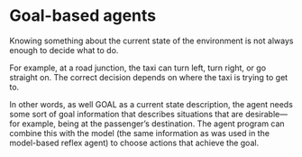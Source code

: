 #  Goal-based agents
Knowing something about the current state of the environment is not always enough to decide what to do.

For example, at a road junction, the taxi can turn left, turn right, or go straight on. The correct decision depends on where the taxi is trying to get to.

In other words, as well GOAL as a current state description, the agent needs some sort of goal information that describes situations that are desirable—for example, being at the passenger’s destination. The agent
program can combine this with the model (the same information as was used in the model-based reflex agent) to choose actions that achieve the goal. 
